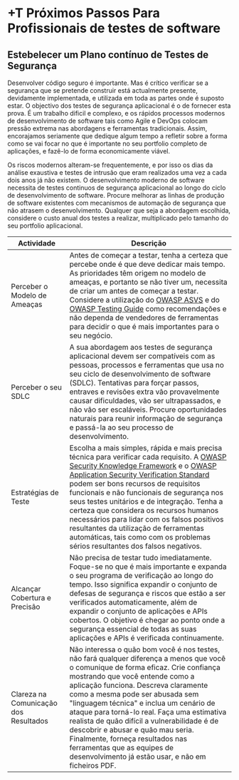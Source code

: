 # +T Próximos Passos Para Profissionais de testes de software

## Estebelecer um Plano contínuo de Testes de Segurança

Desenvolver código seguro é importante. Mas é crítico verificar se a segurança
que se pretende construir está actualmente presente, devidamente implementada, e
utilizada em toda as partes onde é suposto estar. O objectivo dos testes de
segurança aplicacional é o de fornecer esta prova. É um trabalho dificil e
complexo, e os rápidos processos modernos de desenvolvimento de software tais
como Agile e DevOps colocam pressão extrema nas abordagens e ferramentas
tradicionais. Assim, encorajamos seriamente que dedique algum tempo a refletir
sobre a forma como se vai focar no que é importante no seu portfolio completo de
aplicações, e fazê-lo de forma economicamente viável.

Os riscos modernos alteram-se frequentemente,  e por isso os dias da análise
exaustiva e testes de intrusão que eram realizados uma vez a cada dois anos já
não existem. O desenvolvimento moderno de software necessita de testes continuos
de segurança aplicacional ao longo do ciclo de desenvolvimento de software.
Procure melhorar as linhas de produção de software existentes com mecanismos de
automação de segurança que não atrasem o desenvolvimento. Qualquer que seja a
abordagem escolhida, considere o custo anual dos testes a realizar, multiplicado
pelo tamanho do seu portfolio aplicacional.

| Actividade | Descrição |
| --- | --- |
| Perceber o Modelo de Ameaças | Antes de começar a testar, tenha a certeza que percebe onde é que deve dedicar mais tempo. As prioridades têm origem no modelo de ameaças, e portanto se não tiver um, necessita de criar um antes de começar a testar. Considere a utilização do [OWASP ASVS][1] e do [OWASP Testing Guide][2] como recomendações e não dependa de vendedores de ferramentas para decidir o que é mais importantes para o seu negócio. |
| Perceber o seu SDLC | A sua abordagem aos testes de segurança aplicacional devem ser compatíveis com as pessoas, processos e ferramentas que usa no seu ciclo de desenvolvimento de software (SDLC). Tentativas para forçar passos, entraves e revisões extra vão provavelmente causar dificuldades, vão ser ultrapassados, e não vão ser escaláveis. Procure oportunidades naturais para reunir informação de segurança e passá-la ao seu processo de desenvolvimento. |
| Estratégias de Teste | Escolha a mais simples, rápida e mais precisa técnica para verificar cada requisito. A [OWASP Security Knowledge Framework][3] e o [OWASP Application Security Verification Standard][4] podem ser bons recursos de requisitos funcionais e não funcionais de segurança nos seus testes unitários e de integração. Tenha a certeza que considera os recursos humanos necessários para lidar com os falsos positivos resultantes da utilização de ferramentas automáticas, tais como com os problemas sérios resultantes dos falsos negativos. |
| Alcançar Cobertura e Precisão | Não precisa de testar tudo imediatamente. Foque-se no que é mais importante e expanda o seu programa de verificação ao longo do tempo. Isso significa expandir o conjunto de defesas de segurança e riscos que estão a ser verificados automaticamente, além de expandir o conjunto de aplicações e APIs cobertos. O objetivo é chegar ao ponto onde a segurança essencial de todas as suas aplicações e APIs é verificada continuamente. |
| Clareza na Comunicação dos Resultados | Não interessa o quão bom você é nos testes, não fará qualquer diferença a menos que você o comunique de forma eficaz. Crie confiança mostrando que você entende como a aplicação funciona. Descreva claramente como a mesma pode ser abusada sem "linguagem técnica" e inclua um cenário de ataque para torná-lo real. Faça uma estimativa realista de quão difícil a vulnerabilidade é de descobrir e abusar e quão mau seria. Finalmente, forneça resultados nas ferramentas que as equipes de desenvolvimento já estão usar, e não em ficheiros PDF. |

[1]: https://www.owasp.org/index.php/ASVS
[2]: https://www.owasp.org/index.php/OWASP_Testing_Project
[3]: https://www.owasp.org/index.php/OWASP_Security_Knowledge_Framework
[4]: https://www.owasp.org/index.php/ASVS

